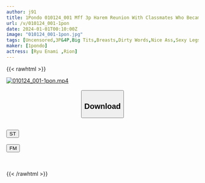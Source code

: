 ```yaml
---
author: j91
title: 1Pondo 010124_001 Mff 3p Harem Reunion With Classmates Who Became A Bewitching Women Who Looks Good In Japanese Clothes Ryu Enami Rion
url: /v/010124_001-1pon
date: 2024-01-01T00:10:00Z
image: "010124_001-1pon.jpg"
tags: [Uncensored,3P&4P,Big Tits,Breasts,Dirty Words,Nice Ass,Sexy Legs,Shaved,Slender,Slut,Titty Fuck ]
maker: [1pondo]
actress: [Ryu Enami ,Rion]
---
```



{{< rawhtml >}}

<div class="video" data-videoid="JqBAjWo0JMuGLg">
    <a href="javascript:;">
        <img src="/v/010124_001-1pon/010124_001-1pon.jpg" width="WIDTH" height="HEIGHT" alt="010124_001-1pon.mp4" loading="lazy">
    </a>
</div>

<script type="text/javascript" src="https://j91.asia/asset/on-demand-st.js"></script>

<br>
  <link rel="stylesheet" href="https://j91.asia/asset/bs5.css">
  
  <center>
  <button class="btn btn-primary" type="button" data-bs-toggle="collapse" data-bs-target=".multi-collapse" aria-expanded="false" aria-controls="multiCollapseExample1 multiCollapseExample2"><h2>Download</h2></button></center>
</p>
<div class="row">
  <div class="col">
    <div class="collapse multi-collapse" id="multiCollapseExample1">
      <div class="card card-body">
	      	      <br>
<div class="buttons">  
<a href="https://streamtape.to/v/JqBAjWo0JMuGLg" target="_blank"><button class="btn-hover color-3"><i class="fa fa-download"></i> ST</button></a></div>
    </div>
  </div>
</div>
  <div class="col">
    <div class="collapse multi-collapse" id="multiCollapseExample2">
      <div class="card card-body">
	      <br>
<div class="buttons">
    <a href="https://filemoon.sx/d/mezxcpvw7s9i" target="_blank"><button class="btn-hover color-8"><i class="fa fa-download"></i> FM</button></a></div>
<br><br>
      </div>
    </div>
  </div>
</div>

{{< /rawhtml >}}